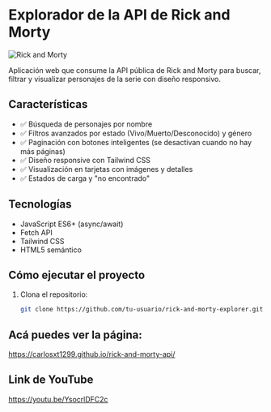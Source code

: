 # Explorador de la API de Rick and Morty

![Rick and Morty](https://img.freepik.com/vector-premium/estilo-dibujos-animados-rick-morty_18591-58468.jpg)

Aplicación web que consume la API pública de Rick and Morty para buscar, filtrar y visualizar personajes de la serie con diseño responsivo.

## Características

- ✅ Búsqueda de personajes por nombre
- ✅ Filtros avanzados por estado (Vivo/Muerto/Desconocido) y género
- ✅ Paginación con botones inteligentes (se desactivan cuando no hay más páginas)
- ✅ Diseño responsive con Tailwind CSS
- ✅ Visualización en tarjetas con imágenes y detalles
- ✅ Estados de carga y "no encontrado"

## Tecnologías

- JavaScript ES6+ (async/await)
- Fetch API
- Tailwind CSS
- HTML5 semántico

## Cómo ejecutar el proyecto

1. Clona el repositorio:
   ```bash
   git clone https://github.com/tu-usuario/rick-and-morty-explorer.git

## Acá puedes ver la página:
https://carlosxt1299.github.io/rick-and-morty-api/

## Link de YouTube
https://youtu.be/YsocrlDFC2c
